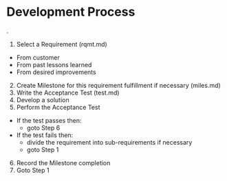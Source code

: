 # Development Process
. 
1. Select a Requirement (rqmt.md)
  - From customer
  - From past lessons learned
  - From desired improvements
2. Create Milestone for this requirement fulfillment if necessary (miles.md)
3. Write the Acceptance Test (test.md)
4. Develop a solution
5. Perform the Acceptance Test
  - If the test passes then:
    - goto Step 6
  - If the test fails then:
    - divide the requirement into sub-requirements if necessary
    - goto Step 1
6. Record the Milestone completion
7. Goto Step 1
